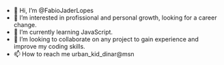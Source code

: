 - 👋 Hi, I’m @FabioJaderLopes
- 👀 I’m interested in profissional and personal growth, looking for a career change.
- 🌱 I’m currently learning JavaScript.
- 💞️ I’m looking to collaborate on any project to gain experience and improve my coding skills.
- 📫 How to reach me urban_kid_dinar@msn 

<!---
FabioJaderLopes/FabioJaderLopes is a ✨ special ✨ repository because its `README.md` (this file) appears on your GitHub profile.
You can click the Preview link to take a look at your changes.
--->
